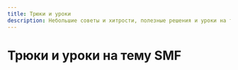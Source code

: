 ```yaml
---
title: Трюки и уроки
description: Небольшие советы и хитрости, полезные решения и уроки на тему SMF.
---
```


# Трюки и уроки на тему SMF
